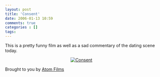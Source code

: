 ```yaml
---
layout: post
title: 'Consent'
date: 2006-01-13 10:59
comments: true
categories : []
tags:
---
```

This is a pretty funny film as well as a sad commentary of the dating scene today.

<center><a href="http://www.atomfilms.com/af/content/consent"><img src="/images/consent.jpg" alt="Consent" /></a></center>

Brought to you by <a href="http://www.atomfilms.com/af/home/">Atom Films</a>



